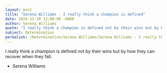```yaml
---
layout: post
title: "Serena Williams - I really think a champion is defined"
date: 2024-12-28 12:00:00 -0000
author: Serena Williams
quote: "I really think a champion is defined not by their wins but by how they can recover when they fall."
subject: Determination
permalink: /Determination/Serena Williams/Serena Williams - I really think a champion is defined
---
```


I really think a champion is defined not by their wins but by how they can recover when they fall.

- Serena Williams
